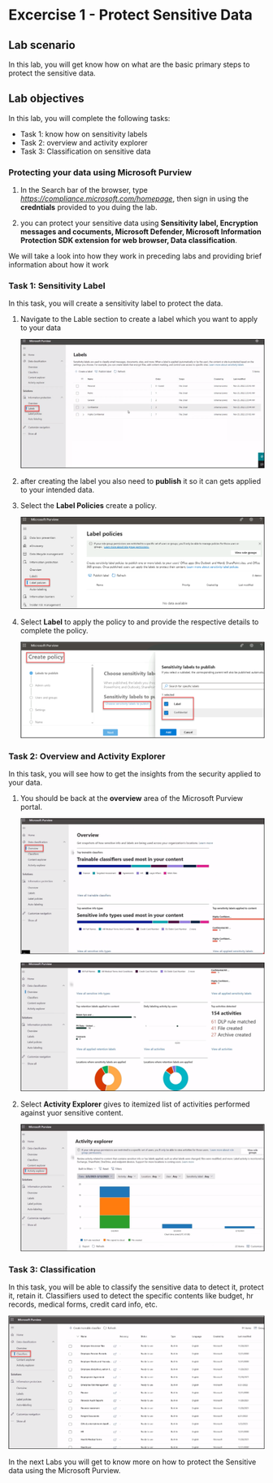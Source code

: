 # Excercise 1 - Protect Sensitive Data 

## Lab scenario
In this lab, you will get know how on what are the basic primary steps to protect the sensitive data.

## Lab objectives

In this lab, you will complete the following tasks:

+ Task 1: know how on sensitivity labels
+ Task 2: overview and activity explorer
+ Task 3: Classification on sensitive data


### Protecting your data using Microsoft Purview 

1. In the Search bar of the browser, type *https://compliance.microsoft.com/homepage*, then  sign in using the **credntials** provided to you duing the lab.

1. you can protect your sensitive data using **Sensitivity label, Encryption messages and cocuments, Microsoft Defender, Microsoft Information Protection SDK extension for web browser, Data classification**.

We will take a look into how they work in preceding labs and providing brief information about how it work

### Task 1: Sensitivity Label 

In this task, you will create a sensitivity label to protect the data.

1. Navigate to the Lable section to create a label which you want to apply to your data

   ![Picture 1](../media/Purview_Label_01.png)

1. after creating the label you also need to **publish** it so it can gets applied to your intended data.

1. Select the **Label Policies** create a policy.

   ![Picture 1](../media/Purview_Label_Policies_02.png)


1. Select **Label** to apply the policy to and provide the respective details to complete the policy.

    ![Picture 1](../media/Purview_Label_Policies_attachlabel_03.png)



### Task 2: Overview and Activity Explorer

In this task, you will see how to get the insights from the security applied to your data.

1. You should be back at the **overview** area of the Microsoft Purview portal.

   ![Picture 1](../media/Purview_Overview_04.png)

   ![Picture 1](../media/Purview_Overview_05.png)

1. Select **Activity Explorer** gives to itemized list of activities performed against yuor sensitive content.

   ![Picture 1](../media/Purview_Activity_Explorer_06.png)



### Task 3: Classification

In this task, you will be able to classify the sensitive data to detect it, protect it, retain it. Classifiers used to detect the specific contents  like budget, hr records, medical forms, credit card info, etc.

 ![Picture 1](../media/Purview_Classifiers_07.png)


In the next Labs you will get to know more on how to protect the Sensitive data using the Microsoft Purview.
